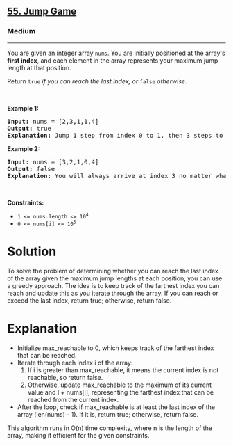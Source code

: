 <h2><a href="https://leetcode.com/problems/jump-game">55. Jump Game</a></h2><h3>Medium</h3><hr><p>You are given an integer array <code>nums</code>. You are initially positioned at the array&#39;s <strong>first index</strong>, and each element in the array represents your maximum jump length at that position.</p>

<p>Return <code>true</code><em> if you can reach the last index, or </em><code>false</code><em> otherwise</em>.</p>

<p>&nbsp;</p>
<p><strong class="example">Example 1:</strong></p>

<pre>
<strong>Input:</strong> nums = [2,3,1,1,4]
<strong>Output:</strong> true
<strong>Explanation:</strong> Jump 1 step from index 0 to 1, then 3 steps to the last index.
</pre>

<p><strong class="example">Example 2:</strong></p>

<pre>
<strong>Input:</strong> nums = [3,2,1,0,4]
<strong>Output:</strong> false
<strong>Explanation:</strong> You will always arrive at index 3 no matter what. Its maximum jump length is 0, which makes it impossible to reach the last index.
</pre>

<p>&nbsp;</p>
<p><strong>Constraints:</strong></p>

<ul>
	<li><code>1 &lt;= nums.length &lt;= 10<sup>4</sup></code></li>
	<li><code>0 &lt;= nums[i] &lt;= 10<sup>5</sup></code></li>
</ul>
<h1>Solution</h1>
<p> To solve the problem of determining whether you can reach the last index of the array given the maximum jump lengths at each position, you can use a greedy approach. The idea is to keep track of the farthest index you can reach and update this as you iterate through the array. If you can reach or exceed the last index, return true; otherwise, return false.</p>

<h1>Explanation</h1>
<ul>
	<li>Initialize max_reachable to 0, which keeps track of the farthest index that can be reached.</li>
	<li>Iterate through each index i of the array:
	<ol>
		<li>If i is greater than max_reachable, it means the current index is not reachable, so return false.</li>
		<li>Otherwise, update max_reachable to the maximum of its current value and I + nums[i], representing the farthest index that can be reached from the current index.</li>
	</ol>
	</li>
	<li>After the loop, check if max_reachable is at least the last index of the array (len(nums) - 1). If it is, return true; otherwise, return false.</li>
</ul>
<p>This algorithm runs in O(n) time complexity, where n is the length of the array, making it efficient for the given constraints.</p>


